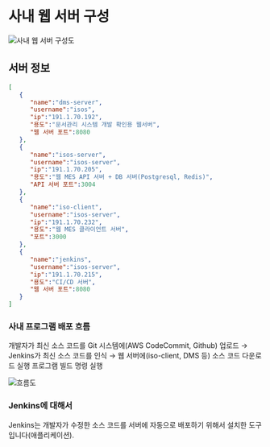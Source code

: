# 사내 웹 서버 구성
![사내 웹 서버 구성도](https://github.com/isos-consulting/feto/assets/49608580/6a1fb528-1886-4241-ba71-1e5775bc40ff)

## 서버 정보
``` json
[
   {
      "name":"dms-server",
      "username":"isos",
      "ip":"191.1.70.192",
      "용도":"문서관리 시스템 개발 확인용 웹서버",
      "웹 서버 포트":8080
   },
   {
      "name":"isos-server",
      "username":"isos-server",
      "ip":"191.1.70.205",
      "용도":"웹 MES API 서버 + DB 서버(Postgresql, Redis)",
      "API 서버 포트":3004
   },
   {
      "name":"iso-client",
      "username":"isos-server",
      "ip":"191.1.70.232",
      "용도":"웹 MES 클라이언트 서버",
      "포트":3000
   },
   {
      "name":"jenkins",
      "username":"isos-server",
      "ip":"191.1.70.215",
      "용도":"CI/CD 서버",
      "웹 서버 포트":8080
   }
]
```

### 사내 프로그램 배포 흐름
개발자가 최신 소스 코드를 Git 시스템에(AWS CodeCommit, Github) 업로드 → Jenkins가 최신 소스 코드를 인식 → 웹 서버에(iso-client, DMS 등) 소스 코드 다운로드 실행 프로그램 빌드 명령 실행

![흐름도](https://github.com/isos-consulting/feto/assets/49608580/48a2cc14-03d6-4322-9223-9c8241ca7250)

### Jenkins에 대해서
Jenkins는 개발자가 수정한 소스 코드를 서버에 자동으로 배포하기 위해서 설치한 도구입니다(애플리케이션).
